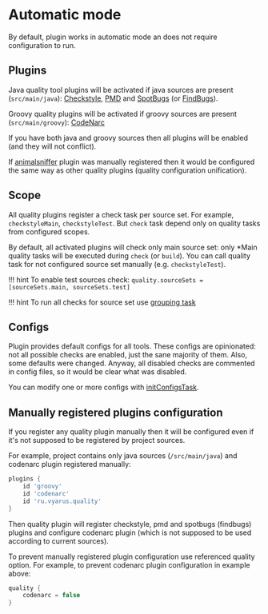 # Automatic mode

By default, plugin works in automatic mode an does not require configuration to run.

## Plugins

Java quality tool plugins will be activated if java sources are present (`src/main/java`):
[Checkstyle](../tool/checkstyle.md), 
[PMD](../tool/pmd.md) and 
[SpotBugs](../tool/spotbugs.md) (or [FindBugs](../tool/findbugs.md)).

Groovy quality plugins will be activated if groovy sources are present (`src/main/groovy`):
[CodeNarc](../tool/codenarc.md)

If you have both java and groovy sources then all plugins will be enabled (and they will not conflict).

If [animalsniffer](../tool/animalsniffer.md) plugin was manually registered then it would be 
configured the same way as other quality plugins (quality configuration unification).

## Scope

All quality plugins register a check task per source set. For example, `checkstyleMain`, `checkstyleTest`.
But `check` task depend only on quality tasks from configured scopes. 

By default, all activated plugins will check only main source set: only *Main quality tasks will be executed
during `check` (or `build`). You can call quality task for not configured source set manually (e.g. `checkstyleTest`).

!!! hint
    To enable test sources check: `quality.sourceSets = [sourceSets.main, sourceSets.test]`

!!! hint
    To run all checks for source set use [grouping task](../task/group.md)
    
## Configs

Plugin provides default configs for all tools.
These configs are opinionated: not all possible checks are enabled, just the sane majority of them. Also, some defaults were changed.
Anyway, all disabled checks are commented in config files, so it would be clear what was disabled.

You can modify one or more configs with [initConfigsTask](../task/config.md).  


## Manually registered plugins configuration 

If you register any quality plugin manually then it will be configured even if it's not supposed to be registered by project sources.

For example, project contains only java sources (`/src/main/java`) and codenarc plugin registered manually:

```groovy
plugins {
    id 'groovy'
    id 'codenarc'
    id 'ru.vyarus.quality'
}
```

Then quality plugin will register checkstyle, pmd and spotbugs (findbugs) plugins and configure codenarc plugin (which is not supposed to be used according to current sources). 

To prevent manually registered plugin configuration use referenced quality option. For example, to prevent codenarc plugin configuration in example above:

 ```groovy
 quality {
     codenarc = false
 }
 ```